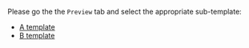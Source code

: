 Please go the the `Preview` tab and select the appropriate sub-template:

* [A template](?expand=1&template=a.md)
* [B template](?expand=1&template=b.md)